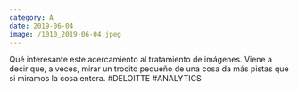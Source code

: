 ```yaml
--- 
category: A 
date: 2019-06-04 
image: /1010_2019-06-04.jpeg 
--- 
```


Qué interesante este acercamiento al tratamiento de imágenes. Viene a decir que, a veces, mirar un trocito pequeño de una cosa da más pistas que si miramos la cosa entera. #DELOITTE #ANALYTICS